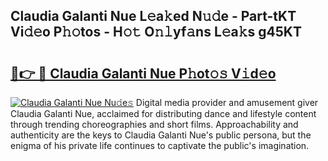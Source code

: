 ## Claudia Galanti Nue L𝚎a𝚔ed N𝚞𝚍e - Part-tKT Vi𝚍𝚎o P𝚑𝚘tos - H𝚘𝚝 O𝚗𝚕yf𝚊ns L𝚎a𝚔s g45KT

# <h2><a href="http://kfat4t.oniu.top/?m=Claudia+Galanti+Nue">🔗👉 🔴 Claudia Galanti Nue P𝚑ot𝚘𝚜 V𝚒d𝚎o</a></h2>

[![Claudia Galanti Nue Nu𝚍e𝚜](https://i.imgur.com/0qMVB7G.gif)](http://kfat4t.oniu.top/?m=Claudia+Galanti+Nue)
Digital media provider and amusement giver Claudia Galanti Nue, acclaimed for distributing dance and lifestyle content through trending choreographies and short films. Approachability and authenticity are the keys to Claudia Galanti Nue's public persona, but the enigma of his private life continues to captivate the public's imagination.  
